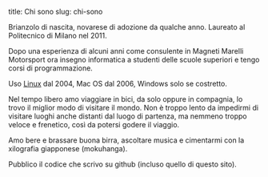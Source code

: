 title: Chi sono
slug: chi-sono

Brianzolo di nascita, novarese di adozione da qualche anno. Laureato al Politecnico di Milano nel 2011.

Dopo una esperienza di alcuni anni come consulente in Magneti Marelli Motorsport ora insegno informatica a studenti delle scuole superiori
e tengo corsi di programmazione.

Uso <a href="linux.html">Linux</a> dal 2004, Mac OS dal 2006, Windows solo se costretto.

Nel tempo libero amo viaggiare in bici, da solo oppure in compagnia, lo trovo il miglior modo di visitare il mondo.
Non è troppo lento da impedirmi di visitare luoghi anche distanti dal luogo di partenza, ma nemmeno troppo veloce e frenetico, così da potersi godere il viaggio.

Amo bere e brassare buona birra, ascoltare musica e cimentarmi con la xilografia giapponese (mokuhanga).

Pubblico il codice che scrivo su github (incluso quello di questo sito).
